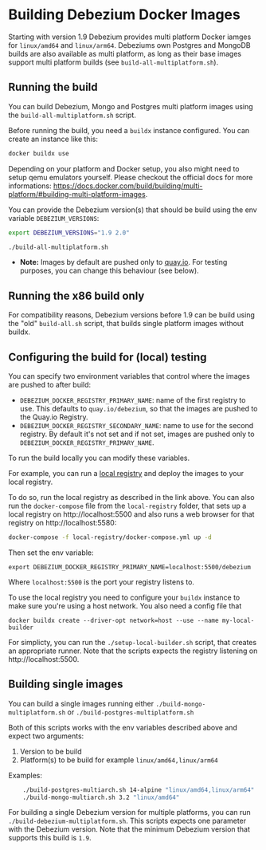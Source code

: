 # Building Debezium Docker Images

Starting with version 1.9 Debezium provides multi platform Docker iamges for `linux/amd64`
and `linux/arm64`. 
Debeziums own Postgres and MongoDB builds are also available as multi platform, as long
as their base images support multi platform builds (see `build-all-multiplatform.sh`).

## Running the build

You can build Debezium, Mongo and Postgres multi platform images using the `build-all-multiplatform.sh` script.

Before running the build, you need a `buildx` instance configured. You can create an instance like this:

```bash
docker buildx use
```

Depending on your platform and Docker setup, you also might need to setup qemu emulators yourself. 
Please checkout the official docs for more informations: 
https://docs.docker.com/build/building/multi-platform/#building-multi-platform-images.

You can provide the Debezium version(s) that should be build using the env variable `DEBEZIUM_VERSIONS`:

```bash
export DEBEZIUM_VERSIONS="1.9 2.0"

./build-all-multiplatform.sh
```

* **Note:** Images by default are pushed only to [quay.io](https://quay.io/).
For testing purposes, you can change this behaviour (see below).

## Running the x86 build only

For compatibility reasons, Debezium versions before 1.9 can be build using the "old" `build-all.sh` script,
that builds single platform images without buildx.

## Configuring the build for (local) testing

You can specify two environment variables that control where the images are pushed to after build:

* `DEBEZIUM_DOCKER_REGISTRY_PRIMARY_NAME`: name of the first registry to use. This defaults to `quay.io/debezium`, so that the images are pushed to the Quay.io Registry.
* `DEBEZIUM_DOCKER_REGISTRY_SECONDARY_NAME`: name to use for the second registry. By default it's not set and if not set, images are pushed only to `DEBEZIUM_DOCKER_REGISTRY_PRIMARY_NAME`.

To run the build locally you can modify these variables.

For example, you can run a [local registry](https://docs.docker.com/registry/deploying/)
and deploy the images to your local registry.

To do so, run the local registry as described in the link above. You can also run the `docker-compose` file from the `local-registry` folder, that
sets up a local registry on http://localhost:5500 and also runs a web browser for
that registry on http://localhost:5580:

```bash
docker-compose -f local-registry/docker-compose.yml up -d
``` 

Then set the env variable:

```
export DEBEZIUM_DOCKER_REGISTRY_PRIMARY_NAME=localhost:5500/debezium
```
Where `localhost:5500` is the port your registry listens to.

To use the local registry you need to configure your `buildx` instance to make
sure you're using a host network. You also need a config file that 

```
docker buildx create --driver-opt network=host --use --name my-local-builder
```

For simplicty, you can run the `./setup-local-builder.sh` script, that creates an
appropriate runner. Note that the scripts expects the registry listening on http://localhost:5500.

## Building single images

You can build a single images running either `./build-mongo-multiplatform.sh`  or `./build-postgres-multiplatform.sh`

Both of this scripts works with the env variables described above and expect two arguments:

1. Version to be build
2. Platform(s) to be build for example `linux/amd64,linux/arm64`

Examples:

```bash
    ./build-postgres-multiarch.sh 14-alpine "linux/amd64,linux/arm64"
    ./build-mongo-multiarch.sh 3.2 "linux/amd64"
```

For building a single Debezium version for multiple platforms, you can run
`./build-debezium-multiplatform.sh`. This scripts expects one parameter with 
the Debezium version. Note that the minimum Debezium version that supports this
build is `1.9`.

